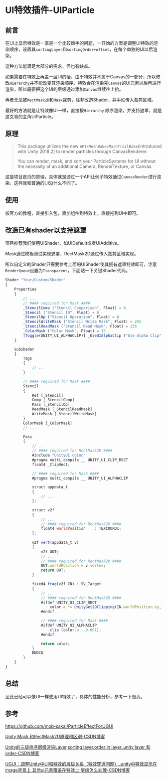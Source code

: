 # UI特效插件-UIParticle


## 前言

在UI上显示特效是一直是一个比较棘手的问题，一开始的方案是调整UI特效的渲染顺序，设置其`sortingLayer`和`sortingOrder+offset`，在每个单独的UI以后渲染。

这种方法能满足大部分的需求，但也有缺点。

如果需要在特效上再盖一层UI的话，由于特效并不属于Canvas的一部分，所以修改`Hierarchy`并不能改变其渲染顺序，特效会在渲染完`Canvas`的UI元素以后再进行渲染，所以需要把这个UI的层级通过添加`Canvas`继续往上抬。

再者无法被`RectMask2D`和`Mask`裁剪，除非改造Shader，并手动传入裁剪区域。

最好的方法就是让特效像UI一样，直接按`Hierarchy` 顺序渲染，并支持遮罩，就是这文章的主角UIParticle。

## 原理

> This package utilizes the new `APIsMeshBake/MashTrailBake`(introduced with Unity 2018.2) to render particles through CanvasRenderer.
>
> You can render, mask, and sort your ParticleSystems for UI without the necessity of an additional Camera, RenderTexture, or Canvas.

这是项目首页的原理，具体就是通过一个API让例子特效通过`CanvasRender`进行渲染，这样就和普通的UI没什么不同了。

## 使用

按官方的教程，直接引入包，添加组件到特效上，直接拖到UI中即可。

## 改造已有shader以支持遮罩

项目推荐我们使用UIShader，如UIDefault或者UIAdditive。

Mask通过模板测试实现遮罩，RectMask2D通过传入裁剪区域实现。

所以自定义的Shader只需要参考上面的UIShader使其拥有遮罩特效即可，注意`RenderQueue`设置为`Transparent`，下面贴一下关键Shader代码。

```jsx
Shader "Your/Custom/Shader"
{
    Properties
    {
        // ...
        // #### required for Mask ####
        _StencilComp ("Stencil Comparison", Float) = 8
        _Stencil ("Stencil ID", Float) = 0
        _StencilOp ("Stencil Operation", Float) = 0
        _StencilWriteMask ("Stencil Write Mask", Float) = 255
        _StencilReadMask ("Stencil Read Mask", Float) = 255
        _ColorMask ("Color Mask", Float) = 15
        [Toggle(UNITY_UI_ALPHACLIP)] _UseUIAlphaClip ("Use Alpha Clip", Float) = 0
    }

    SubShader
    {
        Tags
        {
            // ...
        }

        // #### required for Mask ####
        Stencil
        {
            Ref [_Stencil]
            Comp [_StencilComp]
            Pass [_StencilOp]
            ReadMask [_StencilReadMask]
            WriteMask [_StencilWriteMask]
        }
        ColorMask [_ColorMask]
        // ...

        Pass
        {
            // ...
            // #### required for RectMask2D ####
            #include "UnityUI.cginc"
            #pragma multi_compile __ UNITY_UI_CLIP_RECT
            float4 _ClipRect;

            // #### required for Mask ####
            #pragma multi_compile __ UNITY_UI_ALPHACLIP

            struct appdata_t
            {
                // ...
            };

            struct v2f
            {
                // ...
                // #### required for RectMask2D ####
                float4 worldPosition    : TEXCOORD1;
            };
            
            v2f vert(appdata_t v)
            {
                v2f OUT;
                // ...
                // #### required for RectMask2D ####
                OUT.worldPosition = v.vertex;
                return OUT;
            }

            fixed4 frag(v2f IN) : SV_Target
            {
                // ...
                // #### required for RectMask2D ####
                #ifdef UNITY_UI_CLIP_RECT
                    color.a *= UnityGet2DClipping(IN.worldPosition.xy, _ClipRect);
                #endif

                // #### required for Mask ####
                #ifdef UNITY_UI_ALPHACLIP
                    clip (color.a - 0.001);
                #endif

                return color;
            }
            ENDCG
        }
    }
}
```

## 总结

至此已经可以像UI一样使用UI特效了，具体的性能分析，参考一下首页。

## 参考

https://github.com/mob-sakai/ParticleEffectForUGUI

[Unity Mask 和RectMask2D原理和区别-CSDN博客](https://blog.csdn.net/qq_32756581/article/details/126510907)

[Unity的三级排序层级渲染Layer,sorting layer,order in layer_unity layer 和order-CSDN博客](https://blog.csdn.net/qq_42672770/article/details/109442043)

[UGUI：调整Unity中UI和特效的层级关系（特效穿透问题）_unity中特效显示在image背景上 其他ui元素覆盖在特效上 层级怎么处理-CSDN博客](https://blog.csdn.net/qq_33461689/article/details/106135399)

